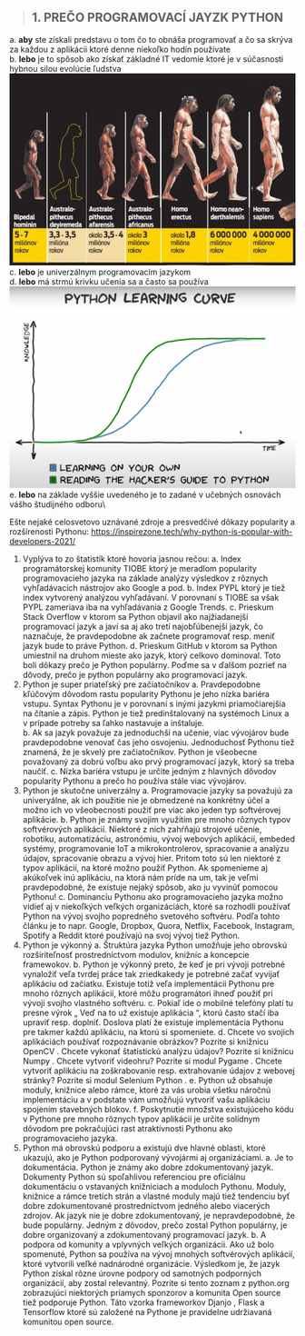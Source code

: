 >## 1.	PREČO PROGRAMOVACÍ JAYZK PYTHON
a.	**aby** ste získali predstavu o tom čo to obnáša programovať a čo sa skrýva za každou z aplikácii ktoré denne niekoľko hodín používate\
b.  **lebo** je to spôsob ako získať základné IT vedomie ktoré je v súčasnosti hybnou silou evolúcie ľudstva\
![](./Tahaky_dokumenty_obrazky/evolucia01.jpg)
c.	**lebo** je univerzálnym programovacím jazykom\
d.	**lebo** má strmú krivku učenia sa a často sa používa\
![](./Tahaky_dokumenty_obrazky/krivka_ucenia.png)
e.	**lebo** na základe vyššie uvedeného je to zadané v učebných osnovách vášho študijného odboru\


Ešte nejaké celosvetovo uznávané zdroje a presvedčivé dôkazy popularity a rozšírenosti Pythonu:
https://inspirezone.tech/why-python-is-popular-with-developers-2021/

1.	Vyplýva to zo štatistík ktoré hovoria jasnou rečou:
a.	Index programátorskej komunity TIOBE ktorý je meradlom popularity programovacieho jazyka na základe analýzy výsledkov z rôznych vyhľadávacích nástrojov ako Google a pod.
b.	Index PYPL ktorý je tiež index vytvorený analýzou vyhľadávaní. V porovnaní s TIOBE sa však PYPL zameriava iba na vyhľadávania z Google Trends.
c.	Prieskum Stack Overflow v ktorom sa Python objavil ako najžiadanejší programovací jazyk a javí sa aj ako tretí najobľúbenejší jazyk, čo naznačuje, že pravdepodobne ak začnete programovať resp. meniť jazyk bude to práve Python.
d.	Prieskum GitHub v ktorom sa Python umiestnil na druhom mieste ako jazyk, ktorý celkovo dominoval.
 Toto boli dôkazy prečo je Python populárny. Poďme sa v ďalšom pozrieť na dôvody, prečo je python populárny ako programovací jazyk.
2.	Python je super priateľský pre začiatočníkov
a.	Pravdepodobne kľúčovým dôvodom rastu popularity Pythonu je jeho nízka bariéra vstupu. Syntax Pythonu je v porovnaní s inými jazykmi priamočiarejšia na čítanie a zápis. Python je tiež predinštalovaný na systémoch Linux a v prípade potreby sa ľahko nastavuje a inštaluje.  
b.	Ak sa jazyk považuje za jednoduchší na učenie, viac vývojárov bude pravdepodobne venovať čas jeho osvojeniu. Jednoduchosť Pythonu tiež znamená, že je skvelý pre začiatočníkov. Python je všeobecne považovaný za dobrú voľbu ako prvý programovací jazyk, ktorý sa treba naučiť.
c.	Nízka bariéra vstupu je určite jedným z hlavných dôvodov popularity Pythonu a prečo ho používa stále viac vývojárov.
3.	Python je skutočne univerzálny 
a.	Programovacie jazyky sa považujú za univeryálne, ak ich použitie nie je obmedzené na konkrétny účel a možno ich vo všeobecnosti použiť pre viac ako jeden typ softvérovej aplikácie.
b.	Python je známy svojim využitím pre mnoho rôznych typov softvérových aplikácií. Niektoré z nich zahŕňajú strojové učenie, robotiku, automatizáciu, astronómiu, vývoj webových aplikácií, embeded systémy, programovanie IoT a mikrokontrolerov, spracovanie a analýzu údajov, spracovanie obrazu a vývoj hier. Pritom toto sú len niektoré z typov aplikácií, na ktoré možno použiť Python. Ak spomenieme aj akúkoľvek inú aplikáciu, na ktorá nám príde na um, tak je veľmi pravdepodobné, že existuje nejaký spôsob, ako ju vyvinúť pomocou Pythonu!
c.	Dominanciu Pythonu ako programovacieho jazyka možno vidieť aj v niekoľkých veľkých organizáciách, ktoré sa rozhodli používať Python na vývoj svojho popredného svetového softvéru. Podľa tohto článku je to napr. Google, Dropbox, Quora, Netflix, Facebook, Instagram, Spotify a Reddit ktoré používajú na svoj vývoj tiež Python.
4.	Python je výkonný 
a.	Štruktúra jazyka Python umožňuje jeho obrovskú rozšíriteľnosť prostredníctvom modulov, knižníc a koncepcie framewokov.
b.	Python je výkonný preto, že keď je pri vývoji potrebné vynaložiť veľa tvrdej práce tak zriedkakedy je potrebné začať vyvijať aplikáciu od začiatku. Existuje totiž veľa implementácii Pythonu pre mnoho rôznych aplikácií, ktoré môžu programátori ihneď použiť pri vývoji svojho vlastného softvéru.
c.	Pokiaľ ide o mobilné telefóny platí tu presne výrok „ Veď na to už existuje aplikácia “, ktorú často stačí iba upraviť resp. doplniť. Doslova platí že existuje implementácia Pythonu pre takmer každú aplikáciu, na ktorú si spomeniete.
d.	Chcete vo svojich aplikáciách používať rozpoznávanie obrázkov?  Pozrite si knižnicu OpenCV .  Chcete vykonať štatistickú analýzu údajov? Pozrite si knižnicu Numpy .  Chcete vytvoriť videohru?  Pozrite si modul Pygame . Chcete vytvoriť aplikáciu na zoškrabovanie resp. extrahovanie údajov z webovej stránky?  Pozrite si modul Selenium Python .
e.	Python už obsahuje moduly, knižnice alebo rámce, ktoré za vás urobia všetku náročnú implementáciu a v podstate vám umožňujú vytvoriť vašu aplikáciu spojením stavebných blokov. 
f.	Poskytnutie množstva existujúceho kódu v Pythone pre mnoho rôznych typov aplikácií je určite solídnym dôvodom pre pokračujúci rast atraktívnosti Pythonu ako programovacieho jazyka.
5.	Python má obrovskú podporu a existujú dve hlavné oblasti, ktoré ukazujú, ako je Python podporovaný vývojármi aj organizáciami.
a.	Je to dokumentácia. Python je známy ako dobre zdokumentovaný jazyk.  Dokumenty Python sú spoľahlivou referenciou pre oficiálnu dokumentáciu o vstavaných knižniciach a moduloch Pythonu. Moduly, knižnice a rámce tretích strán a vlastné moduly majú tiež tendenciu byť dobre zdokumentované prostredníctvom jedného alebo viacerých zdrojov. Ak jazyk nie je dobre zdokumentovaný, je nepravdepodobné, že bude populárny. Jedným z dôvodov, prečo zostal Python populárny, je dobre organizovaný a zdokumentovaný programovací jazyk.
b.	A podpora od komunity a vplyvných veľkých organizácii. Ako už bolo spomenuté, Python sa používa na vývoj mnohých softvérových aplikácií, ktoré vytvorili veľké nadnárodné organizácie. Výsledkom je, že jazyk Python získal rôzne úrovne podpory od samotných podporných organizácií, aby zostal relevantný. Pozrite si tento zoznam z python.org zobrazujúci niektorých priamych sponzorov a komunita Open source tiež podporuje Python. Táto vzorka frameworkov Djanjo , Flask a Tensorflow ktoré sú založené na Pythone je pravidelne udržiavaná komunitou open source.


